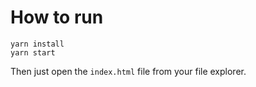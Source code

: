 # How to run
```
yarn install
yarn start
```
Then just open the `index.html` file from your file explorer.